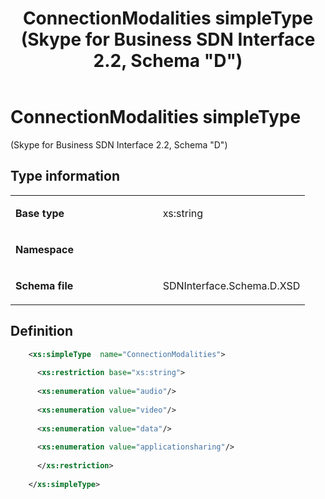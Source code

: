 ﻿---
title: ConnectionModalities simpleType (Skype for Business SDN Interface 2.2, Schema "D")
TOCTitle: ConnectionModalities simpleType
ms:assetid: ae0503ec-337a-b6d0-795f-274d4ddb8dc0
ms:mtpsurl: https://msdn.microsoft.com/en-us/library/Mt171044(v=office.16)
ms:contentKeyID: 65855614
ms.date: 08/24/2015
mtps_version: v=office.16
dev_langs:
- xml
---

# ConnectionModalities simpleType 

(Skype for Business SDN Interface 2.2, Schema \"D\")


## Type information

<table>
<colgroup>
<col style="width: 50%" />
<col style="width: 50%" />
</colgroup>
<tbody>
<tr class="odd">
<td><p><strong>Base type</strong></p></td>
<td><p>xs:string</p></td>
</tr>
<tr class="even">
<td><p><strong>Namespace</strong></p></td>
<td><p></p></td>
</tr>
<tr class="odd">
<td><p><strong>Schema file</strong></p></td>
<td><p>SDNInterface.Schema.D.XSD</p></td>
</tr>
</tbody>
</table>


## Definition

``` xml
    <xs:simpleType  name="ConnectionModalities">
    
      <xs:restriction base="xs:string">
    
      <xs:enumeration value="audio"/>
    
      <xs:enumeration value="video"/>
    
      <xs:enumeration value="data"/>
    
      <xs:enumeration value="applicationsharing"/>
    
      </xs:restriction>
      
    </xs:simpleType>
  
```

